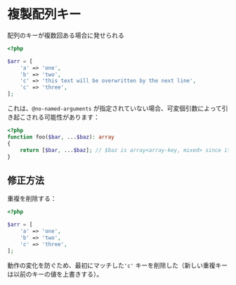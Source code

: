 # 複製配列キー

配列のキーが複数回ある場合に発せられる

```php
<?php

$arr = [
    'a' => 'one',
    'b' => 'two',
    'c' => 'this text will be overwritten by the next line',
    'c' => 'three',
];
```

これは、`@no-named-arguments` が指定されていない場合、可変個引数によって引き起こされる可能性があります：

```php
<?php
function foo($bar, ...$baz): array
{
    return [$bar, ...$baz]; // $baz is array<array-key, mixed> since it can have named arguments
}
```

## 修正方法

重複を削除する：

```php
<?php

$arr = [
    'a' => 'one',
    'b' => 'two',
    'c' => 'three',
];
```

動作の変化を防ぐため、最初にマッチした`'c'` キーを削除した（新しい重複キーは以前のキーの値を上書きする）。
